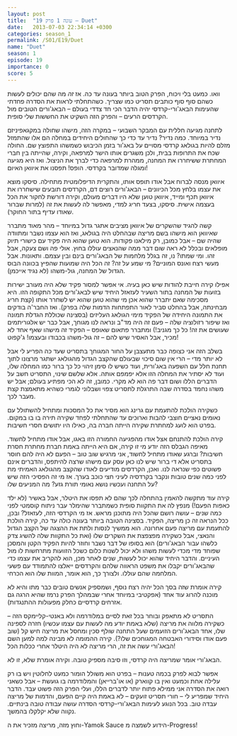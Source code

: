 ```yaml
---
layout: post
title:  "עונה 1 פרק 19 – Duet"
date:   2013-07-03 22:34:14 +0300
categories: season_1
permalink: /S01/E19/Duet
name: "Duet"
season: 1
episode: 19
importance: 0
score: 5
---
```

וואו. כמעט בלי ויכוח, הפרק הטוב ביותר בעונה עד כה. אז *זה* מה שהם יכולים לעשות כשהם סוף סוף כותבים תסריט כמו שצריך. כשהתחלתי לראות את הסדרה פחדתי שהעימות הבאג'ורי-קרדסי יהיה הדבר הכי חד צדדי בעולם – הבאג'ורים הטובים מול הקרדסים הרעים – והפרק הזה השקיט את החששות שלי סופית.

לתחנה מגיעה חללית עם המבקר השבועי – במקרה הזה, מישהו שחולה במקגאפיניזם נדיר במיוחד. כמה נדיר? נדיר עד כדי כך שהחולים היחידים במחלה הם אלו שהתמזל מזלם להיות בגולאג קרדסי מסויים על באג'ור בזמן הכיבוש כשמשהו התפוצץ שם. החולה שכח את התרופות בבית, ולכן משגרים אותו הישר למרפאה, וקירה, שהייתה בין חברי המחתרת ששיחררו את המחנה, ממהרת למרפאה כדי לברך את הניצול. ואז היא מגיעה ומגלה שמדובר בקרדסי. הופס! תפסנו את איוואן האיום!

איוואן מנסה לברוח אבל אודו תופס אותו, והתקרית הדיפלומטית מתחילה. סיסקו מוצא את עצמו בלחץ מכל הכיוונים – הבאג'ורים רוצים דם, הקרדסים תובעים שישחררו את איוואן תכף ומייד, איוואן טוען שלא היו דברים מעולם, וקירה דורשת לחקור את הכל בעצמה אישית. סיסקו, בצעד חריג למדי, מאפשר לה לעשות את זה (למרות שברור שאודו עדיף בתור החוקר).

קשה להגיד שהשקרים של איוואן מציבים אתגר גדול במיוחד – מהר מאוד מתברר שאיוואן הוא מישהו בשם מריצה שבהחלט היה בגולאג, ואז הוא עצמו נשבר ומתוודה שהיה שם – אבל כמובן, רק מילאנו פקודות. הוא טוען שהוא היה פקיד עם כישורי תיוק מופלאים ובכלל לא ראה שום דבר ממה שהנאצים עוללו בחוץ. אולי פה ושם צעקה, אבל זהו. ומי שמתו? נו, זה בגלל מלחמות של הבאג'ורים בינם ובין עצמם. ותאונות. אבל מעשי רצח ואונס המוניים? מי שמע על זה? זה הכל היה שמועות שהפיץ בכוונה הבוס הגדול של המחנה, גול-משהו (לא נגיד אייכמן).

אפילו קירה חייבת להודות שיש כאן בעיה. אי אפשר למסור פקיד שלא היה מעורב ישירות בזועות של המחנה בתור השעיר לעזאזל היחיד שיש לבאג'ורים מכל התקופה הזו. היא מסכימה שאם יתברר שהוא אכן מי שהוא טוען שהוא יש לשחרר אותו (קצת חריג מבחינתה, אבל בהחלט סביר לאור התפתחות הדמות שלה בפרק). ואז החבר'ה בודקים את התמונה היחידה של הפקיד מימי הגולאג העליזים (בסצינה שכוללת הגדלת תמונה ואז שיפור רזולוציה שלה – פעם זה היה מד"ב ונראה לנו מגוחך, אבל כבר יש אלגוריתמים שעושים את זה! כל כך מגניב!) ומתברר פתאום שאופס – הפקיד זה מישהו שאף אחד לא מכיר, אבל האסיר שיש להם – זה גול-משהו בכבודו ובעצמו! ג'קפוט!

בשלב הזה אני כצופה כבר מתעצבן על החור המגוחך בתסריט שעד כה הפריע לי אבל לא יותר מדי – הרי אין שום סיכוי שבעולם שהקצב הגדול מהגולאג ישתגר מרצונו לתוך תחנת חלל עם השפעה באג'ורית, ועוד כשיש לו סימן זיהוי כל כך ברור כמו המחלה שלו, ועוד לא יסתיר את המחלה הזו אלא יפמפם אותה. אלא שלשם שינוי, התסריט חשב על הדברים הללו ושום דבר פה הוא לא מקרי. כמובן, זה לא הכי מפתיע בעולם; אבל יש משהו נחמד בסדרה שבה התרגלת לתסריט צפוי ושבלוני לגמרי כשהיא מתאמצת קצת מעבר לכך.

כשקירה הולכת להתעמת עם גרינג הוא מסיר את כל המסכות ומתחיל להשתולל עם נאומים נאציים חוצבי להבות וארוכים עד שהתחלתי לפחד שקירה תירה בו בו במקום. בפרט הוא לועג למחתרת שקירה הייתה חברה בה, כאילו היו יתושים חסרי חשיבות.

קירה הולכת להתנחם אצל אודו מהפגיעה החמורה הזו באגו, אבל אודו מתחיל לחשוד. מאיפה הגבלס הזה יודע מי זו קירה, אם היא הייתה באמת חברת מחתרת חסרת חשיבות? וברגע שאודו מתחיל לחשוד, אני מרגיש שוב טוב – הפעם לא היה להם חוסר בתסריט אלא די ברור שיש לנו כאן עסק עם מישהו שרצה להיתפס, והדברים אינם פשוטים כפי שנראה לנו. ואכן, הקרדסים מודיעים לאודו שהקצב מהגולאג האמיתי מת לפני כמה שנים טובות ונקבר בקרדסיה לעיני חצי כוכב בערך. אז מי זה הפסיכי הזה שיש על התחנה ועכשיו נושא נאומי תורת גזע? מה המניעים שלו?

קירה עוד מתקשה להאמין בהתחלה לכך שהם לא תפסו את היטלר, אבל באשיר (לא ילד כאפות הפעם!) מנפץ לה את התקוות סופית כשמתברר שהימלר עבר ניתוח קוסמטי לפני כמה שנים – עושה רושם שהכל היה מתוכנן מראש. אז מי הקרדסי הזה, לעזאזל? ובכן, ככל הנראה זה כן מריצה, הפקיד.
בסצינה הטובה ביותר בעונה כולה עד כה, קירה הולכת להתעמת עם מריצה פעם אחרונה. הוא ממשיך לנסות ולתת את ההצגה של הקצב הגדול והנאצי, אבל כשקירה מפצפצת את השקרים שלו (ואת כל התקוות שלה להשיג צדק כלשהו עבור הבאג'ורים) הוא בסופו של דבר נשבר וחוזר להיות הפקיד הקטן והמסכן שפוחד מדי מכדי לעשות משהו ולא יכול לשנות כלום כשכל הזוועות מתרחשות לו מול העיניים. והדבר היחיד שהוא יכול לעשות, שנים לאחר מכן, הוא להקריב את עצמו כדי שהבאג'ורים יקבלו את משפט הראווה שלהם והקרדסים ייאלצו להתמודד עם פשעי המלחמה שהם עוללו. ולצורך כך, הוא אומר, המוות שלו הוא הכרחי.

קירה אומרת שזה בסך הכל יהיה רצח נוסף, ושמספיק אנשים טובים כבר מתו והיא לא מוכנה להרוג עוד אחד (אפקטיבי במיוחד אחרי שבמהלך הפרק נרמז שהיא הרגה גם אזרחים קרדסיים כחלק מפעולות ההתנגדות).

התסריט לא מתאפק ובוחר בכל זאת לסיים במלודרמה ולא באנטי-קליימקס הזה – כשקירה מלווה את מריצה (שלא באמת יודע מה לעשות עם עצמו עכשיו) חזרה לספינה שלו, אחד הבאג'ורים הזועמים שעל התחנה שולף סכין ומחסל את מריצה חיש קל (שוב פעם אודו וסידורי האבטחה המגוחכים שלו?). קירה ההמומה לא מבינה למה למען השם הבאג'ורי עשה את זה, הרי מריצה לא היה היטלר אחרי ככלות הכל!

הבאג'ורי אומר שמריצה היה קרדסי, וזו סיבה מספיק טובה. וקירה אומרת שלא, זו לא.




אפשר לבוא לפרק בכמה טענות – בפרט הוא משולל הומור כמעט לחלוטין ויש בו רק עלילה אחת וכמעט ואין בו קווארק (או או'ברייאן) והמלודרמה בו גועשת – אבל כשאני רואה את הסדרה אני ממילא פתוח יותר לדברים הללו, ועלי הפרק הזה פשוט עבד. הדבר היחיד שמפריע לי – חורי תסריט זועקים – לא באמת היה קיים הפעם, והדמות של מריצה עבדה טוב. בכל הנוגע לעימות הבאג'ורי-קרדסי הסדרה עושה עבודה טובה בינתיים. נקווה שלא יקלקלו בהמשך.

וחוץ מזה, מריצה מזכיר את ה-Yamok Sauce הידוע לשמצה מ-Progress!